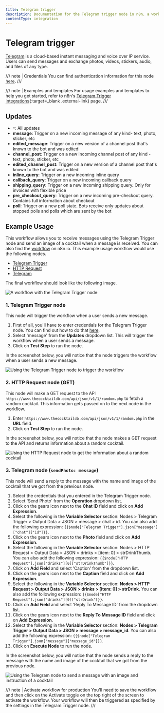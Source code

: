 ```yaml
---
title: Telegram trigger
description: Documentation for the Telegram trigger node in n8n, a workflow automation platform. Includes details of operations and configuration, and links to examples and credentials information.
contentType: integration
---
```


# Telegram trigger

[Telegram](https://telegram.org/) is a cloud-based instant messaging and voice over IP service. Users can send messages and exchange photos, videos, stickers, audio, and files of any type.

/// note | Credentials
You can find authentication information for this node [here](/integrations/builtin/credentials/telegram/).
///

///  note  | Examples and templates
For usage examples and templates to help you get started, refer to n8n's [Telegram Trigger integrations](https://n8n.io/integrations/telegram-trigger/){:target=_blank .external-link} page.
///

## Updates

- `*`: All updates
- **message**: Trigger on a new incoming message of any kind- text, photo, sticker, etc
- **edited_message**: Trigger on a new version of a channel post that's known to the bot and was edited
- **channel_post**: Trigger on a new incoming channel post of any kind - text, photo, sticker, etc
- **edited_channel_post**: Trigger on a new version of a channel post that's known to the bot and was edited
- **inline_query**: Trigger on a new incoming inline query
- **callback_query**: Trigger on a new incoming callback query
- **shipping_query**: Trigger on a new incoming shipping query. Only for invoices with flexible price
- **pre_checkout_query**: Trigger on a new incoming pre-checkout query. Contains full information about checkout
- **poll**: Trigger on a new poll state. Bots receive only updates about stopped polls and polls which are sent by the bot

## Example Usage

This workflow allows you to receive messages using the Telegram Trigger node and send an image of a cocktail when a message is received. You can also find the [workflow](https://n8n.io/workflows/782) on n8n.io. This example usage workflow would use the following nodes.

- [Telegram Trigger]()
- [HTTP Request](/integrations/builtin/core-nodes/n8n-nodes-base.httprequest/)
- [Telegram](/integrations/builtin/app-nodes/n8n-nodes-base.telegram/)

The final workflow should look like the following image.

![A workflow with the Telegram Trigger node](/_images/integrations/builtin/trigger-nodes/telegramtrigger/workflow.png)

### 1. Telegram Trigger node

This node will trigger the workflow when a user sends a new message.

1. First of all, you'll have to enter credentials for the Telegram Trigger node. You can find out how to do that [here](/integrations/builtin/credentials/telegram/).
2. Select 'message' from the **Updates** dropdown list. This will trigger the workflow when a user sends a message.
3. Click on **Test Step** to run the node.

In the screenshot below, you will notice that the node triggers the workflow when a user sends a new message.

![Using the Telegram Trigger node to trigger the workflow](/_images/integrations/builtin/trigger-nodes/telegramtrigger/telegramtrigger_node.png)

### 2. HTTP Request node (GET)

This node will make a GET request to the API `https://www.thecocktaildb.com/api/json/v1/1/random.php` to fetch a random cocktail. This information gets passed on to the next node in the workflow.

1. Enter `https://www.thecocktaildb.com/api/json/v1/1/random.php` in the **URL** field.
2. Click on **Test Step** to run the node.

In the screenshot below, you will notice that the node makes a GET request to the API and returns information about a random cocktail.

![Using the HTTP Request node to get the information about a random cocktail](/_images/integrations/builtin/trigger-nodes/telegramtrigger/httprequest_node.png)

### 3. Telegram node (`sendPhoto: message`)

This node will send a reply to the message with the name and image of the cocktail that we got from the previous node.

1. Select the credentials that you entered in the Telegram Trigger node.
2. Select 'Send Photo' from the **Operation** dropdown list.
3. Click on the gears icon next to the **Chat ID** field and click on **Add Expression**.
4. Select the following in the **Variable Selector** section: Nodes > Telegram Trigger > Output Data > JSON > message > chat > id. You can also add the following expression: `{{$node["Telegram Trigger"].json["message"]["chat"]["id"]}}`.
5. Click on the gears icon next to the **Photo** field and click on **Add Expression**.
6. Select the following in the **Variable Selector** section: Nodes > HTTP Request > Output Data > JSON > drinks > [item: 0] > strDrinkThumb. You can also add the following expression: `{{$node["HTTP Request"].json["drinks"][0]["strDrinkThumb"]}}`.
7. Click on **Add Field** and select 'Caption' from the dropdown list.
8. Click on the gears icon next to the **Caption** field and click on **Add Expression**.
9. Select the following in the **Variable Selector** section: **Nodes > HTTP Request > Output Data > JSON > drinks > [item: 0] > strDrink**. You can also add the following expression: `{{$node["HTTP Request"].json["drinks"][0]["strDrink"]}}`.
10. Click on **Add Field** and select 'Reply To Message ID' from the dropdown list.
11. Click on the gears icon next to the **Reply To Message ID** field and click on **Add Expression**.
12. Select the following in the **Variable Selector** section: **Nodes > Telegram Trigger > Output Data > JSON > message > message_id**. You can also add the following expression: `{{$node["Telegram Trigger"].json["message"]["message_id"]}}`.
13. Click on **Execute Node** to run the node.

In the screenshot below, you will notice that the node sends a reply to the message with the name and image of the cocktail that we got from the previous node.

![Using the Telegram node to send a message with an image and instruction of a cocktail](/_images/integrations/builtin/trigger-nodes/telegramtrigger/telegram_node.png)

/// note | Activate workflow for production
You'll need to save the workflow and then click on the Activate toggle on the top right of the screen to activate the workflow. Your workflow will then be triggered as specified by the settings in the Telegram Trigger node.
///





